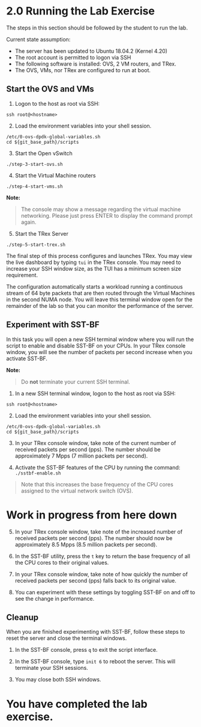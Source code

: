 # 2.0 Running the Lab Exercise
The steps in this section should be followed by the student to run the lab.

Current state assumption:
* The server has been updated to Ubuntu 18.04.2 (Kernel 4.20)
* The root account is permitted to logon via SSH
* The following software is installed: OVS, 2 VM routers, and TRex.
* The OVS, VMs, nor TRex are configured to run at boot.

## Start the OVS and VMs

1. Logon to the host as root via SSH:
```
ssh root@<hostname>
```
2. Load the environment variables into your shell session.
```
/etc/0-ovs-dpdk-global-variables.sh
cd ${git_base_path}/scripts
```
3. Start the Open vSwitch
```
./step-3-start-ovs.sh
```
4. Start the Virtual Machine routers
```
./step-4-start-vms.sh
```
**Note:**
> The console may show a message regarding the virtual machine networking. Please just press ENTER to display the command prompt again. 

5. Start the TRex Server
```
./step-5-start-trex.sh
```

The final step of this process configures and launches TRex. You may view the live dashboard by typing `tui` in the TRex console. You may need to increase your SSH window size, as the TUI has a minimum screen size requirement.

The configuration automatically starts a workload running a continuous stream of 64 byte packets that are then routed through the Virtual Machines in the second NUMA node.
You will leave this terminal window open for the remainder of the lab so that you can monitor the performance of the server.



## Experiment with SST-BF
In this task you will open a new SSH terminal window where you will run the script to enable and disable SST-BF on your CPUs. In your TRex console window, you will see the number of packets per second increase when you activate SST-BF.

**Note:**
> Do **not** terminate your current SSH terminal.

1. In a new SSH terminal window, logon to the host as root via SSH:
```
ssh root@<hostname>
```
2. Load the environment variables into your shell session.
```
/etc/0-ovs-dpdk-global-variables.sh
cd ${git_base_path}/scripts
```
3. In your TRex console window, take note of the current number of received packets per second (pps). The number should be approximately 7 Mpps (7 million packets per second).

4. Activate the SST-BF features of the CPU by running the command: `./sstbf-enable.sh`

> Note that this increases the base frequency of the CPU cores assigned to the virtual network switch (OVS).


# Work in progress from here down


5. In your TRex console window, take note of the increased number of received packets per second (pps). The number should now be approximately 8.5 Mpps (8.5 million packets per second).

7. In the SST-BF utility, press the `t` key to return the base frequency of all the CPU cores to their original values.

8. In your TRex console window, take note of how quickly the number of received packets per second (pps) falls back to its original value.

9. You can experiment with these settings by toggling SST-BF on and off to see the change in performance.

## Cleanup

When you are finished experimenting with SST-BF, follow these steps to reset the server and close the terminal windows.

1. In the SST-BF console, press `q` to exit the script interface.

2. In the SST-BF console, type `init 6` to reboot the server. This will terminate your SSH sessions.

3. You may close both SSH windows.


# You have completed the lab exercise.

